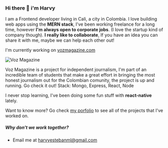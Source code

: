 ### Hi there 👋 i'm Harvy
I am a Frontend developer living in Cali, a city in Colombia. I love building web apps using the **MERN stack**, I've been working freelance for a long time, however **I'm always open to corporate jobs**. (I love the startup kind of company though). **I really like to collaborate**, If you have an idea you can share it with me, maybe we can help each other out!

I'm currently working on [vozmagazine.com](https://vozmagazine.com)

![Voz Magazine](https://heml12346.github.io/harvyesteban/assets/vozmagazine.png)

Voz Magazine is a project for independent journalism, I'm part of an incredible team of students that make a great effort in bringing the most honest journalism out for the Colombian comunity, the project is up and running. Go check it out!
Stack: Mongo, Express, React, Node


I never stop learning, I've been doing some fun stuff with **react-native** lately.

Want to know more? Go check [my porfolio](https://heml12346.github.io/harvyesteban/) to see all of the projects that I've worked on.


##### Why don't we work together? 
- Email me at [harvyestebanml@gmail.com](mailto:harvyestebanml@gmail.com)
